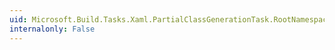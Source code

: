 ```yaml
---
uid: Microsoft.Build.Tasks.Xaml.PartialClassGenerationTask.RootNamespace
internalonly: False
---
```

